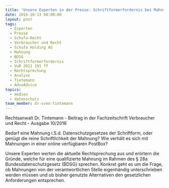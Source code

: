 ```yaml
---
title: 'Unsere Experten in der Presse: Schriftformerfordernis bei Mahnschreiben i.S.d. § 28a BSDG'
date: 2016-10-13 00:00:00
layout: post
tags:
  - Experten
  - Presse
  - Schufa-Recht
  - Verbraucher und Recht
  - Schufa Holding AG
  - Mahnung
  - BDSG
  - Schriftformerfordernis
  - VuR 2011 191 ff
  - Rechtsprechung
  - Analyse
  - Tintemann
  - AdvoAdvice
topics:
  - medien
  - datenschutz
team_member: dr-sven-tintemann
---
```



Rechtsanwalt Dr. Tintemann - Beitrag in der Fachzeitschrift Verbraucher und Recht - Ausgabe 10/2016

Bedarf eine Mahnung i.S.d. Datenschutzgesetzes der Schriftform, oder genügt die reine Schriftlichkeit der Mahnung? Wie verhält es sich mit Mahnungen in einer online verfügbaren PostBox?

Unsere Experten werten die aktuelle Rechtsprechung aus und erörtern die Gründe, welche für eine qualifizierte Mahnung im Rahmen des § 28a Bundesdatenschutzgesetz (BDSG) sprechen. Konkret geht es um die Frage, ob Mahnungen von der verantwortlichen Stelle eigenhändig unterschrieben werden müssen und ob bisher genutzte Alternativen den gesetzlichen Anforderungen entsprechen.